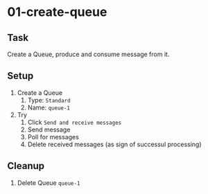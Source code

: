 # 01-create-queue

## Task
Create a Queue, produce and consume message from it.

## Setup
1. Create a Queue
	1. Type: `Standard`
	2. Name: `queue-1`
2. Try
	1. Click `Send and receive messages`
	2. Send message
	3. Poll for messages
	4. Delete received messages (as sign of successul processing)

## Cleanup
1. Delete Queue `queue-1`